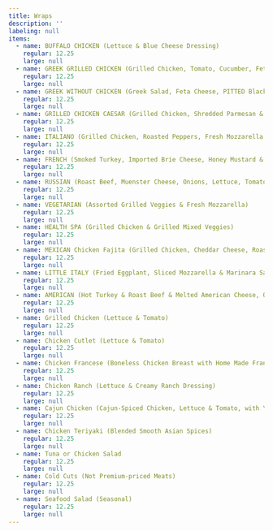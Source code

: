 ```yaml
---
title: Wraps
description: ''
labeling: null
items:
  - name: BUFFALO CHICKEN (Lettuce & Blue Cheese Dressing)
    regular: 12.25
    large: null
  - name: GREEK GRILLED CHICKEN (Grilled Chicken, Tomato, Cucumber, Feta, Pitted Black Kalamata Olives)
    regular: 12.25
    large: null
  - name: GREEK WITHOUT CHICKEN (Greek Salad, Feta Cheese, PITTED Black Kalamata Olives)
    regular: 12.25
    large: null
  - name: GRILLED CHICKEN CAESAR (Grilled Chicken, Shredded Parmesan & Caesar Dressing)
    regular: 12.25
    large: null
  - name: ITALIANO (Grilled Chicken, Roasted Peppers, Fresh Mozzarella & Pesto Sauce)
    regular: 12.25
    large: null
  - name: FRENCH (Smoked Turkey, Imported Brie Cheese, Honey Mustard & Lettuce)
    regular: 12.25
    large: null
  - name: RUSSIAN (Roast Beef, Muenster Cheese, Onions, Lettuce, Tomato & Russian Dressing)
    regular: 12.25
    large: null
  - name: VEGETARIAN (Assorted Grilled Veggies & Fresh Mozzarella)
    regular: 12.25
    large: null
  - name: HEALTH SPA (Grilled Chicken & Grilled Mixed Veggies)
    regular: 12.25
    large: null
  - name: MEXICAN Chicken Fajita (Grilled Chicken, Cheddar Cheese, Roasted Peppers, Onions & Fajita Sauce)
    regular: 12.25
    large: null
  - name: LITTLE ITALY (Fried Eggplant, Sliced Mozzarella & Marinara Sauce)
    regular: 12.25
    large: null
  - name: AMERICAN (Hot Turkey & Roast Beef & Melted American Cheese, Onion, Lettuce & Mayo)
    regular: 12.25
    large: null
  - name: Grilled Chicken (Lettuce & Tomato)
    regular: 12.25
    large: null
  - name: Chicken Cutlet (Lettuce & Tomato)
    regular: 12.25
    large: null
  - name: Chicken Francese (Boneless Chicken Breast with Home Made Francese Sauce)
    regular: 12.25
    large: null
  - name: Chicken Ranch (Lettuce & Creamy Ranch Dressing)
    regular: 12.25
    large: null
  - name: Cajun Chicken (Cajun-Spiced Chicken, Lettuce & Tomato, with Your Choice of Cheese)
    regular: 12.25
    large: null
  - name: Chicken Teriyaki (Blended Smooth Asian Spices)
    regular: 12.25
    large: null
  - name: Tuna or Chicken Salad
    regular: 12.25
    large: null
  - name: Cold Cuts (Not Premium-priced Meats)
    regular: 12.25
    large: null
  - name: Seafood Salad (Seasonal)
    regular: 12.25
    large: null
---
```


